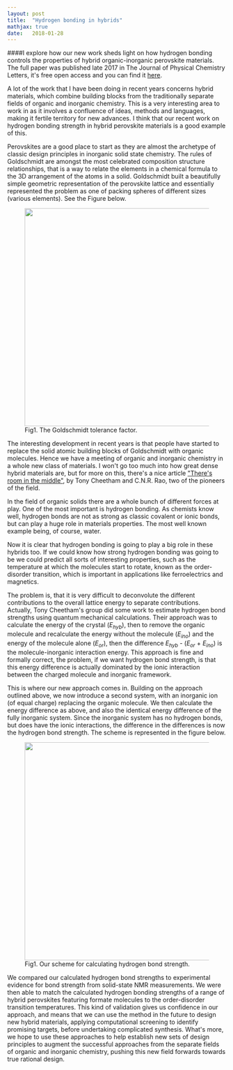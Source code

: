 ```yaml
---
layout: post
title:  "Hydrogen bonding in hybrids"
mathjax: true
date:   2018-01-28
---
```


####I explore how our new work sheds light on how hydrogen bonding controls the properties of hybrid organic-inorganic perovskite materials. The full paper was published late 2017 in The Journal of Physical Chemistry Letters, it's free open access and you can find it [here](http://pubs.acs.org/doi/abs/10.1021/acs.jpclett.b03106).

A lot of the work that I have been doing in recent years concerns hybrid materials, which combine building blocks from the traditionally separate fields of organic and inorganic chemistry. This is a very interesting area to work in as it involves a confluence of ideas, methods and languages, making it fertile territory for new advances. I think that our recent work on hydrogen bonding strength in hybrid perovskite materials is a good example of this.

Perovskites are a good place to start as they are almost the archetype of classic design principles in inorganic solid state chemistry. The rules of Goldschmidt are amongst the most celebrated composition structure relationships, that is a way to relate the elements in a chemical formula to the 3D arrangement of the atoms in a solid. Goldschmidt built a beautifully simple geometric representation of the perovskite lattice and essentially represented the problem as one of packing spheres of different sizes (various elements). See the Figure below.

<figure>
	<img src="{{ '/assets/images/goldschmidt.png' | prepend: site.baseurl }}" alt="" width="500"> 
	<figcaption>Fig1. The Goldschmidt tolerance factor.</figcaption>
</figure>

The interesting development in recent years is that people have started to replace the solid atomic building blocks of Goldschmidt with organic molecules. Hence we have a meeting of organic and inorganic chemistry in a whole new class of materials. I won't go too much into how great dense hybrid materials are, but for more on this, there's a nice article ["There's room in the middle"](http://science.sciencemag.org/content/318/5847/58), by Tony Cheetham and C.N.R. Rao, two of the pioneers of the field. 

In the field of organic solids there are a whole bunch of different forces at play. One of the most important is hydrogen bonding. As chemists know well, hydrogen bonds are not as strong as classic covalent or ionic bonds, but can play a huge role in materials properties. The most well known example being, of course, water.

Now it is clear that hydrogen bonding is going to play a big role in these hybrids too. If we could know how strong hydrogen bonding was going to be we could predict all sorts of interesting properties, such as the temperature at which the molecules start to rotate, known as the order-disorder transition, which is important in applications like ferroelectrics and magnetics. 

The problem is, that it is very difficult to deconvolute the different contributions to the overall lattice energy to separate contributions. Actually, Tony Cheetham's group did some work to estimate hydrogen bond strengths using quantum mechanical calculations. Their approach was to calculate the energy of the crystal ($E_{hyb}$), then to remove the organic molecule and recalculate the energy without the molecule ($E_{ino}$) and the energy of the molecule alone ($E_{or}$), then the difference $E_{hyb}$ - ($E_{or}$ + $E_{ino}$) is the molecule-inorganic interaction energy. This approach is fine and formally correct, the problem, if we want hydrogen bond strength, is that this energy difference is actually dominated by the ionic interaction between the charged molecule and inorganic framework.

This is where our new approach comes in. Building on the approach outlined above, we now introduce a second system, with an inorganic ion (of equal charge) replacing the organic molecule. We then calculate the energy difference as above, and also the identical energy difference of the fully inorganic system. Since the inorganic system has no hydrogen bonds, but does have the ionic interactions, the difference in the differences is now the hydrogen bond strength. The scheme is represented in the figure below.

<figure>
	<img src="{{ '/assets/images/hbond-scheme.jpeg' | prepend: site.baseurl }}" alt="" width="500"> 
	<figcaption>Fig1. Our scheme for calculating hydrogen bond strength.</figcaption>
</figure>

We compared our calculated hydrogen bond strengths to experimental evidence for bond strength from solid-state NMR measurements. We were then able to match the calculated hydrogen bonding strengths of a range of hybrid perovskites featuring formate molecules to the order-disorder transition temperatures. This kind of validation gives us confidence in our approach, and means that we can use the method in the future to design new hybrid materials, applying computational screening to identify promising targets, before undertaking complicated synthesis. What's more, we hope to use these approaches to help establish new sets of design principles to augment the successful approaches from the separate fields of organic and inorganic chemistry, pushing this new field forwards towards true rational design.


